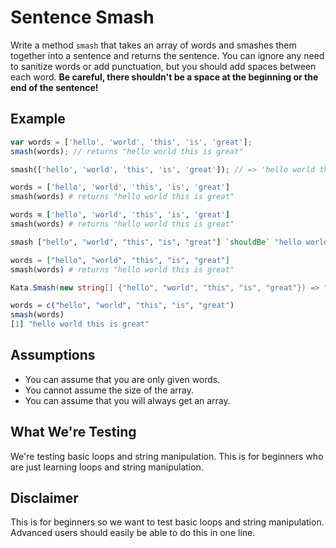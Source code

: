 # Sentence Smash

Write a method `smash` that takes an array of words and smashes them together into a sentence and returns the sentence. You can ignore any need to sanitize words or add punctuation, but you should add spaces between each word. **Be careful, there shouldn't be a space at the beginning or the end of the sentence!**

## Example

```javascript
var words = ['hello', 'world', 'this', 'is', 'great'];
smash(words); // returns "hello world this is great"
```
```php
smash(['hello', 'world', 'this', 'is', 'great']); // => 'hello world this is great'
```
```python
words = ['hello', 'world', 'this', 'is', 'great']
smash(words) # returns "hello world this is great"
```
```ruby
words = ['hello', 'world', 'this', 'is', 'great']
smash(words) # returns "hello world this is great"
```
```haskell
smash ["hello", "world", "this", "is", "great"] `shouldBe` "hello world this is great"
```
```elixir
words = ["hello", "world", "this", "is", "great"]
smash(words) # returns "hello world this is great"
```
```csharp
Kata.Smash(new string[] {"hello", "world", "this", "is", "great"}) => "hello world this is great";
```
```r
words = c("hello", "world", "this", "is", "great")
smash(words)
[1] "hello world this is great"
```


## Assumptions

* You can assume that you are only given words.
* You cannot assume the size of the array.
* You can assume that you will always get an array.

## What We're Testing

We're testing basic loops and string manipulation. This is for beginners who are just learning loops and string manipulation.

## Disclaimer

This is for beginners so we want to test basic loops and string manipulation. Advanced users should easily be able to do this in one line.